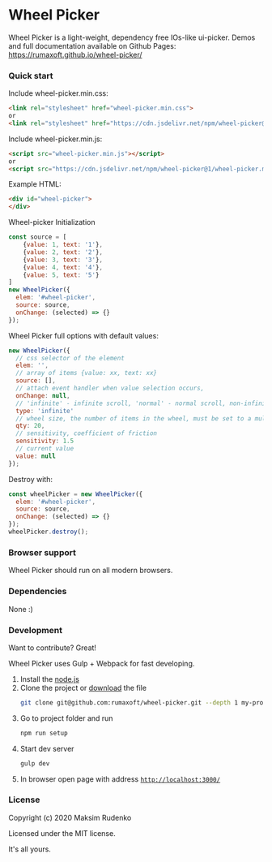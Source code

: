 # Wheel Picker


Wheel Picker is a light-weight, dependency free IOs-like ui-picker.
Demos and full documentation available on Github Pages: https://rumaxoft.github.io/wheel-picker/

### Quick start

Include wheel-picker.min.css:

```html
<link rel="stylesheet" href="wheel-picker.min.css">
or
<link rel="stylesheet" href="https://cdn.jsdelivr.net/npm/wheel-picker@1/wheeel-picker.min.css">
```

Include wheel-picker.min.js:

```html
<script src="wheel-picker.min.js"></script>
or
<script src="https://cdn.jsdelivr.net/npm/wheel-picker@1/wheel-picker.min.js"></script>
```

Example HTML:

```html
<div id="wheel-picker">
</div>
```

Wheel-picker Initialization

```javascript
const source = [
    {value: 1, text: '1'},
    {value: 2, text: '2'},
    {value: 3, text: '3'},
    {value: 4, text: '4'},
    {value: 5, text: '5'}
]
new WheelPicker({
  elem: '#wheel-picker',
  source: source,
  onChange: (selected) => {}
});
```

Wheel Picker full options with default values:

```javascript
new WheelPicker({
  // css selector of the element
  elem: '',
  // array of items {value: xx, text: xx}
  source: [],
  // attach event handler when value selection occurs,
  onChange: null,
  // 'infinite' - infinite scroll, 'normal' - normal scroll, non-infinite
  type: 'infinite'
  // wheel size, the number of items in the wheel, must be set to a multiple of 4
  qty: 20,
  // sensitivity, coefficient of friction
  sensitivity: 1.5
  // current value
  value: null
});
```
Destroy with:

```javascript
const wheelPicker = new WheelPicker({
  elem: '#wheel-picker',
  source: source,
  onChange: (selected) => {}
});
wheelPicker.destroy();
```

### Browser support

Wheel Picker should run on all modern browsers.

### Dependencies

None :)

### Development

Want to contribute? Great!

Wheel Picker uses Gulp + Webpack for fast developing.

1.  Install the [node.js](https://nodejs.org)
2.  Clone the project or [download](https://github.com/rumaxoft/wheeel-picker/archive/master.zip) the file
    ```sh
    git clone git@github.com:rumaxoft/wheel-picker.git --depth 1 my-project
    ```
3.  Go to project folder and run
    ```bash
    npm run setup
    ```
4.  Start dev server
    ```bash
    gulp dev
    ```
5.  In browser open page with address [`http://localhost:3000/`](http://localhost:3000/)

### License

Copyright (c) 2020 Maksim Rudenko

Licensed under the MIT license.

It's all yours.
